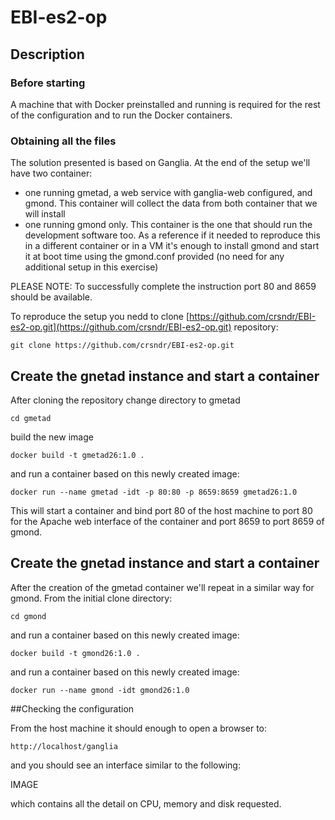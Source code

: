 # EBI-es2-op

## Description
### Before starting

A machine that with Docker preinstalled and running is required for the rest of the configuration and to run the Docker containers.

### Obtaining all the files

The solution presented is based on Ganglia. At the end of the setup we'll have two container:
* one running gmetad, a web service with ganglia-web configured, and gmond. This container will collect the data from both container that we will install
* one running gmond only. This container is the one that should run the development software too. As a reference if it needed to reproduce this in a different container or in a VM it's enough to install gmond and start it at boot time using the gmond.conf provided (no need for any additional setup in this exercise)

PLEASE NOTE: To successfully complete the instruction port 80 and 8659 should be available.

To reproduce the setup you nedd to clone [https://github.com/crsndr/EBI-es2-op.git](https://github.com/crsndr/EBI-es2-op.git) repository:

```
git clone https://github.com/crsndr/EBI-es2-op.git
```


## Create the gnetad instance and start a container

After cloning the repository change directory to gmetad

```
cd gmetad
```

build the new image

```
docker build -t gmetad26:1.0 .
```

and run a container based on this newly created image:

```
docker run --name gmetad -idt -p 80:80 -p 8659:8659 gmetad26:1.0
```

This will start a container and bind port 80 of the host machine to port 80 for the Apache web interface of the container and port 8659 to port 8659 of gmond.


## Create the gnetad instance and start a container

After the creation of the gmetad container we'll repeat in a similar way for gmond. From the initial clone directory:

```
cd gmond
```

and run a container based on this newly created image:

```
docker build -t gmond26:1.0 .
```

and run a container based on this newly created image:

```
docker run --name gmond -idt gmond26:1.0
```

##Checking the configuration

From the host machine it should enough to open a browser to:


```
http://localhost/ganglia
```

and you should see an interface similar to the following:

IMAGE

which contains all the detail on CPU, memory and disk requested.
